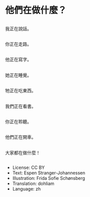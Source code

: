 # 他們在做什麼？

##
我正在說話。

##
你正在走路。

##
他正在寫字。

##
她正在睡覺。

##
牠正在吃東西。

##
我們正在看書。

##
你正在聆聽。

##
他們正在開車。

##
大家都在做什麼！

##
* License: CC BY
* Text: Espen Stranger-Johannessen
* Illustration: Frida Sofie Schønsberg
* Translation: dohliam
* Language: zh
